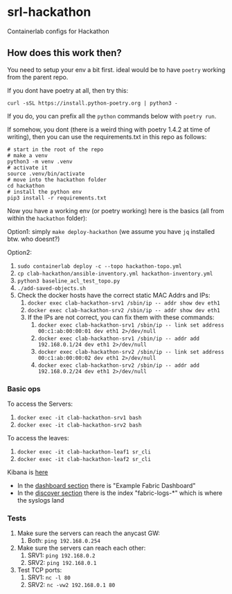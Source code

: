 # srl-hackathon

Containerlab configs for Hackathon

## How does this work then?

You need to setup your env a bit first. ideal would be to have `poetry` working from the parent repo.

If you dont have poetry at all, then try this:

`curl -sSL https://install.python-poetry.org | python3 -`

If you do, you can prefix all the `python` commands below with `poetry run`.

If somehow, you dont (there is a weird thing with poetry 1.4.2 at time of writing), then you can use the requirements.txt in this repo as follows:

```shell
# start in the root of the repo
# make a venv
python3 -m venv .venv
# activate it
source .venv/bin/activate
# move into the hackathon folder
cd hackathon
# install the python env
pip3 install -r requirements.txt
```

Now you have a working env (or poetry working) here is the basics (all from within the `hackathon` folder):

Option1: simply `make deploy-hackathon` (we assume you have `jq` installed btw. who doesnt?)

Option2:

1. `sudo containerlab deploy -c --topo hackathon-topo.yml`
2. `cp clab-hackathon/ansible-inventory.yml hackathon-inventory.yml`
3. `python3 baseline_acl_test_topo.py`
4. `./add-saved-objects.sh`
5. Check the docker hosts have the correct static MAC Addrs and IPs:
   1. `docker exec clab-hackathon-srv1 /sbin/ip -- addr show dev eth1`
   2. `docker exec clab-hackathon-srv2 /sbin/ip -- addr show dev eth1`
   3. If the IPs are not correct, you can fix them with these commands:
      1. `docker exec clab-hackathon-srv1 /sbin/ip -- link set address 00:c1:ab:00:00:01 dev eth1 2>/dev/null`
      2. `docker exec clab-hackathon-srv1 /sbin/ip -- addr add 192.168.0.1/24 dev eth1 2>/dev/null`
      3. `docker exec clab-hackathon-srv2 /sbin/ip -- link set address 00:c1:ab:00:00:02 dev eth1 2>/dev/null`
      4. `docker exec clab-hackathon-srv2 /sbin/ip -- addr add 192.168.0.2/24 dev eth1 2>/dev/null`

### Basic ops

To access the Servers:

   1. `docker exec -it clab-hackathon-srv1 bash`
   2. `docker exec -it clab-hackathon-srv2 bash`

To access the leaves:

   1. `docker exec -it clab-hackathon-leaf1 sr_cli`
   2. `docker exec -it clab-hackathon-leaf2 sr_cli`

Kibana is [here](http://localhost:5601/)

* In the [dashboard section](http://localhost:5601/app/dashboards#/) there is "Example Fabric Dashboard"
* In the [discover section](http://localhost:5601/app/discover) there is the index "fabric-logs-*" which is where the syslogs land

### Tests

1. Make sure the servers can reach the anycast GW:
   1. Both: `ping 192.168.0.254`
2. Make sure the servers can reach each other:
   1. SRV1: `ping 192.168.0.2`
   2. SRV2: `ping 192.168.0.1`
3. Test TCP ports:
   1. SRV1: `nc -l 80`
   2. SRV2: `nc -vw2 192.168.0.1 80`
